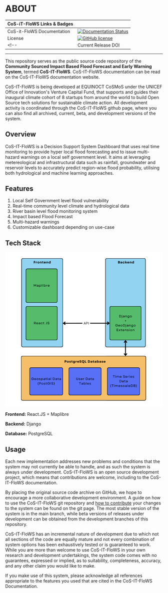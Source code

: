 # ABOUT

| CoS-iT-FloWS Links & Badges              |                                                                             |
|------------------------|----------------------------------------------------------------------------------------------------------------------------------------------------------------------------------------------------------|
| CoS-it-FloWS Documentation      | [![Documentation Status](https://readthedocs.org/projects/cos-it-flows-documentation/badge/?version=latest)](https://cos-it-flows-documentation.readthedocs.io/en/latest/?badge=latest)        |
| License                | [![GitHub license](https://img.shields.io/badge/license-MIT-blue.svg)](https://raw.githubusercontent.com/UW-Hydro/VIC/master/LICENSE.txt)                                                              |
<!-- | Current Release DOI    | [![DOI](https://zenodo.org/badge/7766/UW-Hydro/VIC.svg)](https://zenodo.org/badge/latestdoi/7766/UW-Hydro/VIC) | -->

----------

This repository serves as the public source code repository of the **Community Sourced Impact Based Flood Forecast and Early Warning System**, termed **CoS-IT-FloWS**. CoS-IT-FloWS documentation can be read on the CoS-IT-FloWS  documentation website.

CoS-IT-FloWS is being developed at EQUINOCT CoSMoS under the UNICEF Office of Innovation's Venture Capital Fund, that supports and guides their inaugural climate cohort of 8 startups from around the world to build Open Source tech solutions for sustainable climate action.
All development activity is coordinated through the CoS-IT-FloWS github page, where you can also find all archived, current, beta, and development versions of the system.

## Overview

CoS-IT-FloWS is a Decision Support System Dashboard that uses real time monitoring to provide hyper local flood forecasting and to issue multi-hazard warnings on a local self government level. It aims at leveraging metereological and infrastructural data such as rainfall, groundwater and reservoir levels to accurately predict region-wise flood probability, utilising both hydrological and machine learning approaches.

## Features

1. Local Self Government level flood vulnerability
2. Real-time community level climate and hydrological data
3. River basin level flood monitoring system
4. Impact based Flood Forecast
5. Multi-hazard warnings
6. Customizable dashboard depending on use-case

## Tech Stack

![diagram](./cos-it-flows.png)

**Frontend:** React.JS + Maplibre

**Backend:** Django

**Database:** PostgreSQL

## Usage

Each new implementation addresses new problems and conditions that the system may not currently be able to handle, and as such the system is always under development. CoS-IT-FloWS is an open source development project, which means that contributions are welcome, including to the CoS-IT-FloWS documentation.

By placing the original source code archive on GitHub, we hope to encourage a more collaborative development environment. A guide on how to use the CoS-IT-FloWS git repository and [how to contribute](./Contribute.md) your changes to the system can be found on the git page. The most stable version of the system is in the main branch, while beta versions of releases under development can be obtained from the development branches of this repository.

CoS-IT-FloWS has an incremental nature of development due to which not all sections of the code are equally mature and not every combination of system options has been exhaustively tested or is guaranteed to work. While you are more than welcome to use CoS-IT-FloWS in your own research and development undertakings, the system code comes with no guarantees, expressed or implied, as to suitability, completeness, accuracy, and any other claim you would like to make.

If you make use of this system, please acknowledge all references appropriate to the features you used that are cited in the CoS-IT-FloWS Documentation.
